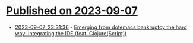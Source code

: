 # [Published on 2023-09-07](index.md)

* [2023-09-07, 23:31:36](https://lobste.rs/s/5pk023/emerging_from_dotemacs_bankruptcy_hard) - [Emerging from dotemacs bankruptcy the hard way: integrating the IDE (feat. Clojure(Script))](https://www.evalapply.org/posts/emerging-from-dotemacs-bankruptcy-ide-experience/index.html#why-ides)
